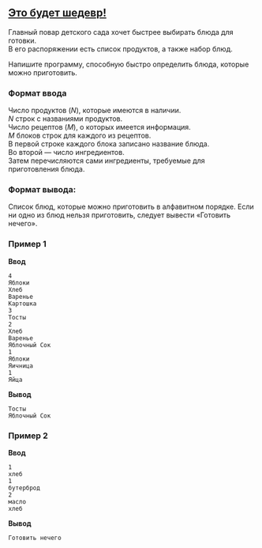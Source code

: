 ## [Это будет шедевр!](../../../solutions/3.2/32_n.py)

Главный повар детского сада хочет быстрее выбирать блюда для готовки.\
В его распоряжении есть список продуктов, а также набор блюд.

Напишите программу, способную быстро определить блюда, которые можно приготовить.

### Формат ввода

Число продуктов ($N$), которые имеются в наличии.\
$N$ строк с названиями продуктов.\
Число рецептов ($M$), о которых имеется информация.\
$M$ блоков строк для каждого из рецептов.\
В первой строке каждого блока записано название блюда.\
Во второй — число ингредиентов.\
Затем перечисляются сами ингредиенты, требуемые для приготовления блюда.

### Формат вывода:

Список блюд, которые можно приготовить в алфавитном порядке.
Если ни одно из блюд нельзя приготовить, следует вывести «Готовить нечего».

### Пример 1

**Ввод**
```plaintext
4
Яблоки
Хлеб
Варенье
Картошка
3
Тосты
2
Хлеб
Варенье
Яблочный Сок
1
Яблоки
Яичница
1
Яйца
```

**Вывод**
```plaintext
Тосты
Яблочный Сок
```

### Пример 2

**Ввод**
```plaintext
1
хлеб
1
бутерброд
2
масло
хлеб
```

**Вывод**
```plaintext
Готовить нечего
```